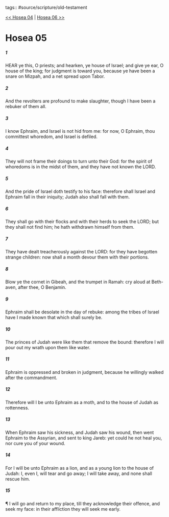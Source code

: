 tags:: #source/scripture/old-testament

[<< Hosea 04](old-testament/28_Hosea/Hosea_04.md) | [Hosea 06 >>](old-testament/28_Hosea/Hosea_06.md)

# Hosea 05

##### 1

HEAR ye this, O priests; and hearken, ye house of Israel; and give ye ear, O house of the king; for judgment is toward you, because ye have been a snare on Mizpah, and a net spread upon Tabor.

##### 2

And the revolters are profound to make slaughter, though I have been a rebuker of them all.

##### 3

I know Ephraim, and Israel is not hid from me: for now, O Ephraim, thou committest whoredom, and Israel is defiled.

##### 4

They will not frame their doings to turn unto their God: for the spirit of whoredoms is in the midst of them, and they have not known the LORD.

##### 5

And the pride of Israel doth testify to his face: therefore shall Israel and Ephraim fall in their iniquity; Judah also shall fall with them.

##### 6

They shall go with their flocks and with their herds to seek the LORD; but they shall not find him; he hath withdrawn himself from them.

##### 7

They have dealt treacherously against the LORD: for they have begotten strange children: now shall a month devour them with their portions.

##### 8

Blow ye the cornet in Gibeah, and the trumpet in Ramah: cry aloud at Beth-aven, after thee, O Benjamin.

##### 9

Ephraim shall be desolate in the day of rebuke: among the tribes of Israel have I made known that which shall surely be.

##### 10

The princes of Judah were like them that remove the bound: therefore I will pour out my wrath upon them like water.

##### 11

Ephraim is oppressed and broken in judgment, because he willingly walked after the commandment.

##### 12

Therefore will I be unto Ephraim as a moth, and to the house of Judah as rottenness.

##### 13

When Ephraim saw his sickness, and Judah saw his wound, then went Ephraim to the Assyrian, and sent to king Jareb: yet could he not heal you, nor cure you of your wound.

##### 14

For I will be unto Ephraim as a lion, and as a young lion to the house of Judah: I, even I, will tear and go away; I will take away, and none shall rescue him.

##### 15

¶ I will go and return to my place, till they acknowledge their offence, and seek my face: in their affliction they will seek me early.
